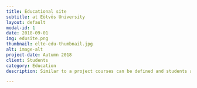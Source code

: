 ```yaml
---
title: Educational site 
subtitle: at Eötvös University
layout: default
modal-id: 1
date: 2018-09-01
img: edusite.png
thumbnail: elte-edu-thumbnail.jpg
alt: image-alt
project-date: Autumn 2018
client: Students
category: Education
description: Similar to a project courses can be defined and students associated to each course

---
```

